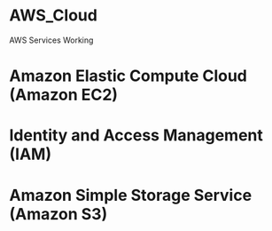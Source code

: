 # AWS_Cloud

AWS Services Working

# Amazon Elastic Compute Cloud (Amazon EC2)

# Identity and Access Management (IAM)

# Amazon Simple Storage Service (Amazon S3)
